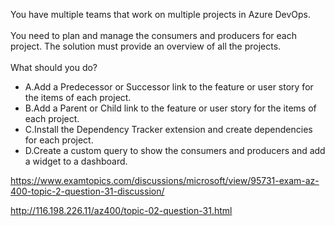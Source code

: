 You have multiple teams that work on multiple projects in Azure DevOps.<br/><br/>You need to plan and manage the consumers and producers for each project. The solution must provide an overview of all the projects.<br/><br/>What should you do?<ul><li class="multi-choice-item"><span class="multi-choice-letter" data-choice-letter="A">A.</span>Add a Predecessor or Successor link to the feature or user story for the items of each project.</li><li class="multi-choice-item"><span class="multi-choice-letter" data-choice-letter="B">B.</span>Add a Parent or Child link to the feature or user story for the items of each project.</li><li class="multi-choice-item correct-hidden"><span class="multi-choice-letter" data-choice-letter="C">C.</span>Install the Dependency Tracker extension and create dependencies for each project.</li><li class="multi-choice-item"><span class="multi-choice-letter" data-choice-letter="D">D.</span>Create a custom query to show the consumers and producers and add a widget to a dashboard.</li></ul><p><a href="https://www.examtopics.com/discussions/microsoft/view/95731-exam-az-400-topic-2-question-31-discussion/">https://www.examtopics.com/discussions/microsoft/view/95731-exam-az-400-topic-2-question-31-discussion/</a></p><p><a href="http://116.198.226.11/az400/topic-02-question-31.html">http://116.198.226.11/az400/topic-02-question-31.html</a></p><script src="https://giscus.app/client.js"                    data-repo="azsamples/az204"                    data-repo-id="R_kgDOMRXzDQ"                    data-category="General"                    data-category-id="DIC_kwDOMRXzDc4Cgi27"                    data-mapping="pathname"                    data-strict="0"                    data-reactions-enabled="0"                    data-emit-metadata="0"                    data-input-position="bottom"                    data-theme="preferred_color_scheme"                    data-lang="en"                    crossorigin="anonymous"                    async>                    </script>